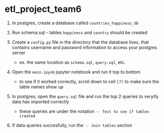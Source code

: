 # etl_project_team6
1. In postgres, create a database called <code>countries_happiness_db</code>

1. Run schema.sql - tables <code>happiness</code> and <code>country</code> should be created

1. Create a <code>config.py</code> file in the directory that the database lives, that contains username and password information to access your postgres server
	* ex. the same location as <code>schema.sql</code>, <code>query.sql</code>, etc.

1. Open the <code>main.ipynb</code> jupyter notebook and run it top to bottom
	* to see if it worked correctly,  scroll down to cell <code>[7]</code> to make sure the table names show up

1. In postgres, open the <code>query.sql</code> file and run the top 2 queries to veryify data has imported correctly
	* these queries are under the notation <code>-- Test to see if tables created</code>

1. If data queries succesfully, run the <code>-- Join tables</code> section
